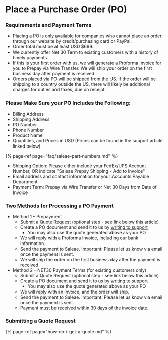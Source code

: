 # Place a Purchase Order \(PO\)

### Requirements and Payment Terms

* Placing a PO is only available for companies who cannot place an order through our website by credit/purchasing card or PayPal.
* Order total must be at least USD $699.
* We currently offer Net 30 Term to existing customers with a history of timely payments. 
* If this is your first order with us, we will generate a Proforma Invoice for you to Prepay via Wire Transfer. We will ship your order on the first business day after payment is received.
* Orders placed via PO will be shipped from the US. If the order will be shipping to a country outside the US, there will likely be additional charges for duties and taxes, due on receipt. 

### Please Make Sure your PO Includes the Following:

* Billing Address
* Shipping Address
* PO Number
* Phone Number
* Product Name
* Quantities, and Prices in USD \(Prices can be found in the support article linked below\)

{% page-ref page="faq/saleae-part-numbers.md" %}

* Shipping Option: Please either include your FedEx/UPS Account Number, OR indicate "Saleae Prepay Shipping - Add to Invoice"
* Email address and contact information for your Accounts Payable Department
* Payment Term: Prepay via Wire Transfer or Net 30 Days from Date of Invoice 

### Two Methods for Processing a PO Payment

* Method 1 – Prepayment
  * Submit a Quote Request \(optional step - see link below this article\)
  * Create a PO document and send it to us by [writing to support](https://contact.saleae.com/hc/en-us/requests/new)​
    * You may also use the quote generated above as your PO
  * We will reply with a Proforma Invoice, including our bank information.
  * Send the payment to Saleae. Important: Please let us know via email once the payment is sent.
  * We will ship the order on the first business day after the payment is received.
* Method 2 – NET30 Payment Terms \(for existing customers only\)
  * Submit a Quote Request \(optional step - see link below this article\)
  * Create a PO document and send it to us by [writing to support](https://contact.saleae.com/hc/en-us/requests/new)
    * You may also use the quote generated above as your PO
  * We will reply with an Invoice, and the order will ship.
  * Send the payment to Saleae. Important: Please let us know via email once the payment is sent.
  * Payment must be received within 30 days of the invoice date.

### Submitting a Quote Request

{% page-ref page="how-do-i-get-a-quote.md" %}









